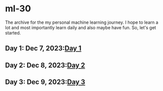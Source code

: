 # ml-30

The archive for the my personal machine learning journey. I hope to learn a lot and most importantly learn daily and also maybe have fun. So, let's get started.

## Day 1: Dec 7, 2023:[Day 1](Day%201/day1.md)

## Day 2: Dec 8, 2023:[Day 2](Day%202/day2.md)

## Day 3: Dec 9, 2023:[Day 3](Day%203/day3.md)
